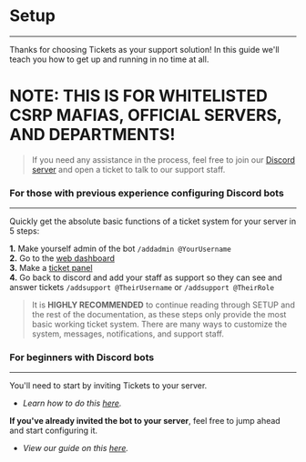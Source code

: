 # Setup  
***

Thanks for choosing Tickets as your support solution! In this guide we'll teach you how to get up and running in no time at all.  

# NOTE: THIS IS FOR WHITELISTED CSRP MAFIAS, OFFICIAL SERVERS, AND DEPARTMENTS!
  
> If you need any assistance in the process, feel free to join our [Discord server](https://discord.gg/B8959ZPPpp) and open a ticket to talk to our support staff.  

### For those with previous experience configuring Discord bots
***
Quickly get the absolute basic functions of a ticket system for your server in 5 steps:

**1.** Make yourself admin of the bot `/addadmin @YourUsername`  
**2.** Go to the [web dashboard](https://dashboard.csrperlc.com)  
**3.** Make a [ticket panel](../setup/panels.md)  
**4.** Go back to discord and add your staff as support so they can see and answer tickets `/addsupport @TheirUsername` or `/addsupport @TheirRole` 

> It is **HIGHLY RECOMMENDED** to continue reading through SETUP and the rest of the documentation, as these steps only provide the most basic working ticket system. There are many ways to customize the system, messages, notifications, and support staff.

### For beginners with Discord bots
***

You'll need to start by inviting Tickets to your server. 
- *Learn how to do this [here](../setup/invite.md).*

**If you've already invited the bot to your server**, feel free to jump ahead and start configuring it. 
- *View our guide on this [here](../setup/configuration.md).*
